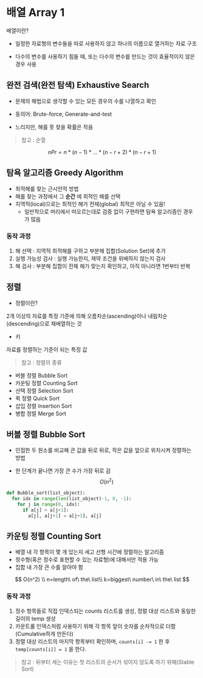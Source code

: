 # 배열 Array 1 

배열이란?

- 일정한 자료형의 변수들을 따로 사용하지 않고 하나의 이름으로 열거하는 자료 구조

- 다수의 변수를 사용하기 힘들 때, 또는 다수의 변수를 만드는 것이 효율적이지 않은 경우 사용

## 완전 검색(완전 탐색) Exhaustive Search

- 문제의 해법으로 생각할 수 있는 모든 경우의 수를 나열하고 확인
- 동의어: Brute-force, Generate-and-test

- 느리지만, 해를 못 찾을 확률은 작음

> 참고 : 순열

$$
nPr = n * (n-1) * ... * (n-r+2) * (n-r+1)
$$



## 탐욕 알고리즘 Greedy Algorithm

- 최적해를 찾는 근시안적 방법
- 해를 찾는 과정에서 그 **순간** 에 최적인 해를 선택
- 지역적(local)으로는 최적인 해가 전체(global) 최적은 아닐 수 있음!
  - 일반적으로 머리에서 떠오르는대로 검증 없이 구현하면 탐욕 알고리즘인 경우가 많음



### 동작 과정

1. 해 선택 : 지역적 최적해를 구하고 부분해 집합(Solution Set)에 추가
2. 실행 가능성 검사 : 실행 가능한지, 제약 조건을 위배하지 않는지 검사
3. 해 검사 : 부분해 집합이 전체 해가 맞는지 확인하고, 아직 아니라면 1번부터 반복



## 정렬

- 정렬이란?

2개 이상의 자료를 특정 기준에 의해 오름차순(ascending)이나 내림차순(descending)으로 재배열하는 것

- 키

자료를 정렬하는 기준이 되는 특정 값



> 참고 : 정렬의 종류

- 버블 정렬 Bubble Sort
- 카운팅 정렬 Counting Sort
- 선택 정렬 Selection Sort
- 퀵 정렬 Quick Sort
- 삽입 정렬 Insertion Sort
- 병합 정렬 Merge Sort



## 버블 정렬 Bubble Sort

- 인접한 두 원소를 비교해 큰 값을 뒤로 뒤로, 작은 값을 앞으로 위치시켜 정렬하는 방법

- 한 단계가 끝나면 가장 큰 수가 가장 뒤로 감
  $$
  O(n^2)
  $$

```python
def Bubble_sort(list_object):
  for idx in range(len(list_object)-1, 0, -1):
    for j in range(0, idx):
      if a[j] > a[j+1]:
        a[j], a[j+1] = a[j+1], a[j]
```



## 카운팅 정렬 Counting Sort

- 배열 내 각 항목이 몇 개 있는지 세고 선형 시간에 정렬하는 알고리즘
- 정수형(혹은 정수로 표현할 수 있는 자료형)에 대해서만 적용 가능
- 집합 내 가장 큰 수를 알아야 함

$$
O(n^2) \\
n=length\ of\ the\ list\\
k=biggest\ number\ in\ the\ list
$$

### 동작 과정

1. 정수 항목들로 직접 인덱스되는 counts 리스트를 생성, 정렬 대상 리스트와 동일한 길이의 temp 생성
2. 카운트롤 인덱스처럼 사용하기 위해 각 항목 앞이 숫자를 순차적으로 더함(Cumulative하게 만든다)
3. 정렬 대상 리스트의 마지막 항목부터 확인하며, `counts[i] -= 1` 한 후 `temp[counts[i]] = 1` 을 한다.

> 참고 : 뒤부터 세는 이유는 첫 리스트의 순서가 섞이지 않도록 하기 위해(Stable Sort)





